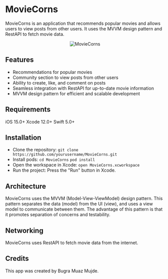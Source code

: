 # MovieCorns
MovieCorns is an application that recommends popular movies and allows users to view posts from other users. It uses the MVVM design pattern and RestAPI to fetch movie data.

<p align="center">
<img src="moviecorns.gif" alt="MovieCorns">
</p>

## Features
- Recommendations for popular movies
- Community section to view posts from other users
- Ability to create, like, and comment on posts
- Seamless integration with RestAPI for up-to-date movie information
- MVVM design pattern for efficient and scalable development

## Requirements
iOS 15.0+
Xcode 12.0+
Swift 5.0+

## Installation
- Clone the repository:
`git clone https://github.com/yourusername/MovieCorns.git`
- Install pods:
`cd MovieCorns`
`pod install`
- Open the workspace in Xcode:
`open MovieCorns.xcworkspace`
- Run the project:
Press the "Run" button in Xcode.

## Architecture
MovieCorns uses the MVVM (Model-View-ViewModel) design pattern. This pattern separates the data (model) from the UI (view), and uses a view model to communicate between them. The advantage of this pattern is that it promotes separation of concerns and testability.

## Networking
MovieCorns uses RestAPI to fetch movie data from the internet.

## Credits
This app was created by Bugra Muaz Mujde.
